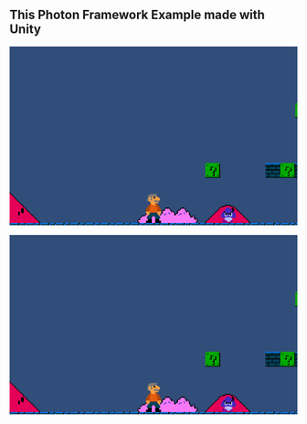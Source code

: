 ## This Photon Framework Example made with Unity

![Super Mario Photo 1](https://github.com/kayayakup/SuperMario_Unity/blob/master/Assets/Graphics/Mario%201.PNG?raw=true)

![Super Mario Photo 1](https://github.com/kayayakup/SuperMario_Unity/blob/master/Assets/Graphics/Mario%201.PNG?raw=true)
